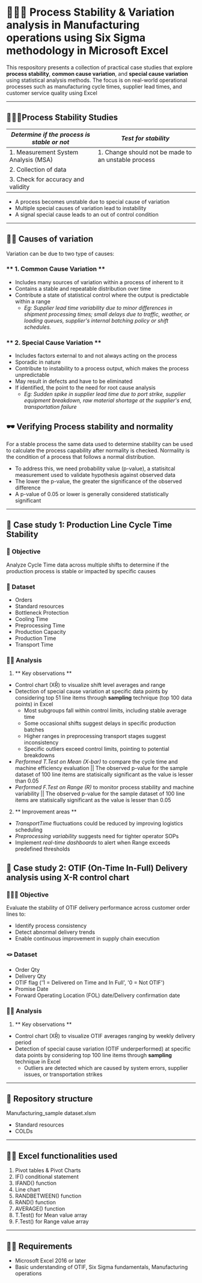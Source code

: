  # 🤸🏼‍♂️ Process Stability & Variation analysis in Manufacturing operations using Six Sigma methodology in Microsoft Excel
 This respository presents a collection of practical case studies that explore **process stability**, **common cause variation**, and **special cause variation** using statistical analysis methods. The focus is on real-world operational processes such as manufacturing cycle times, supplier lead times, and customer service quality using Excel

---

## 🧑🏽‍🎤Process Stability Studies
| *Determine if the process is stable or not* | *Test for stability* |
| ------------------------------------------  |  ------------------  |
| 1. Measurement System Analysis (MSA)        | 1. Change should not be made to an unstable process|
| 2. Collection of data                       |                      |
| 3. Check for accuracy and validity          |                      |

- A process becomes unstable due to special cause of variation
- Multiple special causes of variation lead to instability
- A signal special cause leads to an out of control condition
---

## 🚣🏽 Causes of variation
Variation can be due to two type of causes:
### ** 1. Common Cause Variation **
- Includes many sources of variation within a process of inherent to it
- Contains a stable and repeatable distribution over time
- Contribute a state of statistical control where the output is predictable within a range
  - *Eg: Supplier lead time variability due to minor differences in shipment processing times; small delays due to traffic, weather, or loading queues, supplier's internal batching policy or shift schedules.*

### ** 2. Special Cause Variation **
- Includes factors external to and not always acting on the process
- Sporadic in nature
- Contribute to instability to a process output, which makes the process unpredictable
- May result in defects and have to be eliminated
- If identified, the point to the need for root cause analysis
   - *Eg: Sudden spike in supplier lead time due to port strike, supplier equipment breakdown, raw material shortage at the supplier's end, transportation failure*
 
## 🕶 Verifying Process stability and normality
For a stable process the same data used to determine stability can be used to calculate the process capability after normality is checked. Normality is the condition of a process that follows a normal distribution. 
- To address this, we need probability value (p-value), a statisitcal measurement used to validate hypothesis against observed data
- The lower the p-value, the greater the significance of the observed difference
- A p-value of 0.05 or lower is generally considered statistically significant
---

## 🦞 Case study 1: Production Line Cycle Time Stability

### 🏑 Objective
Analyze Cycle Time data across multiple shifts to determine if the production process is stable or impacted by specific causes 

### 🎲 Dataset
- Orders
- Standard resources
- Bottleneck Protection
- Cooling Time
- Preprocessing Time
- Production Capacity
- Production Time
- Transport Time

### 🧗‍♀️ Analysis
1. ** Key observations ** 
- Control chart (XṜ) to visualize shift level averages and range
- Detection of special cause variation at specific data points by considering top 51 line items through **sampling** technique (top 100 data points) in Excel
  - Most subgroups fall within control limits, including stable average time
  - Some occasional shifts suggest delays in specific production batches
  - Higher ranges in preprocessing transport stages suggest inconsistency
  - Specific outliers exceed control limits, pointing to potential breakdowns
 - *Performed T.Test on Mean (X-bar)* to compare the cycle time and machine efficiency evaluation || The observed p-value for the sample dataset of 100 line items are statisically significant as the value is lesser than 0.05
 - *Performed F.Test on Range (R)* to monitor process stability and machine variability || The observed p-value for the sample dataset of 100 line items are statisically significant as the value is lesser than 0.05
  
2. ** Improvement areas **
- *TransportTime* fluctuations could be reduced by improving logistics scheduling
- *Preprocessing variability* suggests need for tighter operator SOPs
- Implement *real-time dashboards* to alert when Range exceeds predefined thresholds

## 🧌 Case study 2: OTIF (On-Time In-Full) Delivery analysis using X-R control chart

### 🏃‍♂️‍➡️ Objective
Evaluate the stability of OTIF delivery performance across customer order lines to:
- Identify process consistency
- Detect abnormal delivery trends
- Enable continuous improvement in supply chain execution

### 🪢 Dataset
- Order Qty
- Delivery Qty
- OTIF flag ('1 = Delivered on Time and In Full', '0 = Not OTIF')
- Promise Date
- Forward Operating Location (FOL) date/Delivery confirmation date

### 🏌🏻 Analysis
1. ** Key observations **
- Control chart (XṜ) to visualize OTIF averages ranging by weekly delivery period
- Detection of special cause variation (OTIF underperformed) at specific data points by considering top 100 line items through **sampling** technique in Excel
   - Outliers are detected which are caused by system errors, supplier issues, or transportation strikes

 ---
 
## 🧳 Repository structure
Manufacturing_sample dataset.xlsm
  - Standard resources
  - COLDs

---

## 🤌🏻 Excel functionalities used
1. Pivot tables & Pivot Charts
2. IF() conditional statement
3. IFAND() function
4. Line chart
5. RANDBETWEEN() function
6. RAND() function
7. AVERAGE() function
8. T.Test() for Mean value array
9. F.Test() for Range value array

---

## 🏋🏻 Requirements
- Microsoft Excel 2016 or later
- Basic understanding of OTIF, Six Sigma fundamentals, Manufacturing operations
